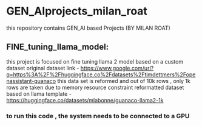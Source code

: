 # GEN_AIprojects_milan_roat
this repository contains GEN_AI based Projects (BY MILAN ROAT)
## FINE_tuning_llama_model:
this project is focused on fine tuning llama 2 model 
based on a custom dataset
original dataset link - https://www.google.com/url?q=https%3A%2F%2Fhuggingface.co%2Fdatasets%2Ftimdettmers%2Fopenassistant-guanaco
this data set is reformed and out of 10k rows , only 1k rows are taken due to memory resource constraint
reformatted dataset based on llama template - https://huggingface.co/datasets/mlabonne/guanaco-llama2-1k

### to run this code , the system needs to be connected to a GPU






